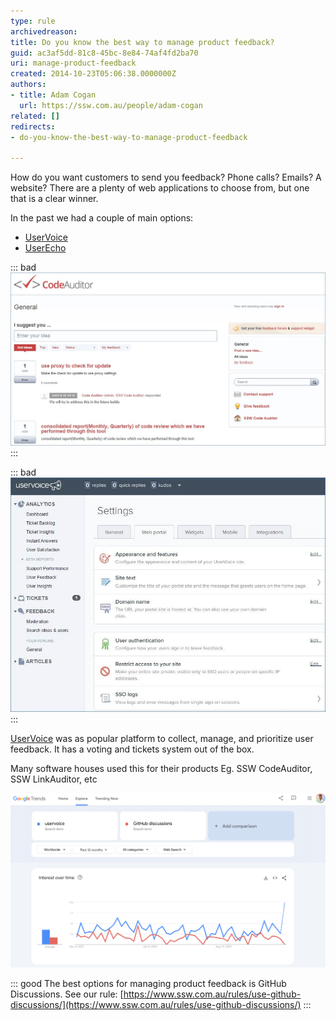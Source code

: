 ```yaml
---
type: rule
archivedreason: 
title: Do you know the best way to manage product feedback?
guid: ac3af5dd-81c8-45bc-8e84-74af4fd2ba70
uri: manage-product-feedback
created: 2014-10-23T05:06:38.0000000Z
authors:
- title: Adam Cogan
  url: https://ssw.com.au/people/adam-cogan
related: []
redirects: 
- do-you-know-the-best-way-to-manage-product-feedback

---
```


How do you want customers to send you feedback? Phone calls? Emails? A website? 
There are a plenty of web applications to choose from, but one that is a clear winner.

<!--endintro-->

In the past we had a couple of main options:

* [UserVoice](https://www.uservoice.com/)
* [UserEcho](https://userecho.com/)

::: bad
![Figure: The UserVoice website allows user to enter suggestions (used here by SSW Code Auditor)](codeauditoruservoice.jpg)
:::

::: bad
![Figure: UserVoice has an Administrator console to track feedback](admin.jpg)
:::

[UserVoice](https://www.uservoice.com/) was as popular platform to collect, manage, and prioritize user feedback. It has a voting and tickets system out of the box.

Many software houses used this for their products Eg. SSW CodeAuditor, SSW LinkAuditor, etc

![Figure: Google Trends shows that UserVoice and UserEcho are declining in populatrity, while GitHub Discussions is slowly but surely climbing.](google-trends-ghdiscussions-uservoice-userecho.png)

::: good
The best options for managing product feedback is GitHub Discussions. See our rule: [https://www.ssw.com.au/rules/use-github-discussions/](https://www.ssw.com.au/rules/use-github-discussions/)
:::
